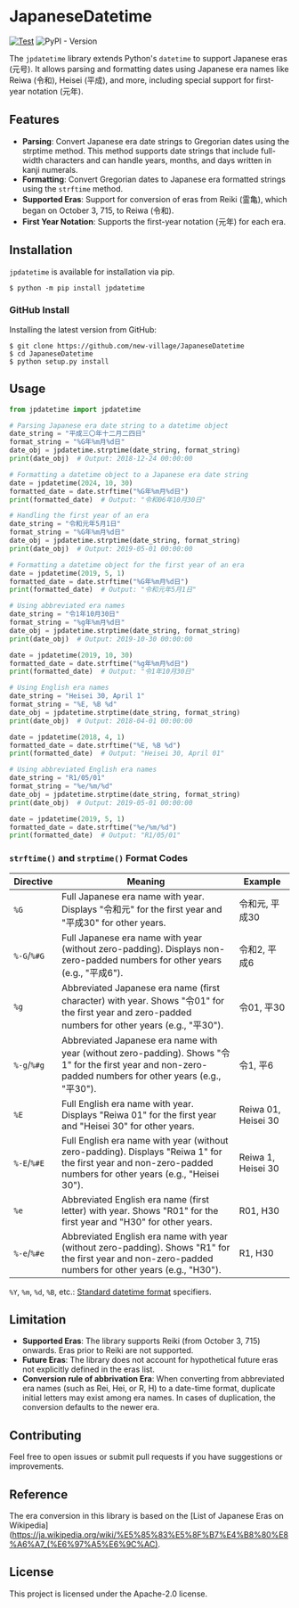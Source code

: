 # JapaneseDatetime
[![Test](https://github.com/new-village/cnparser/actions/workflows/test.yaml/badge.svg)](https://github.com/new-village/cnparser/actions/workflows/test.yaml)
![PyPI - Version](https://img.shields.io/pypi/v/jpdatetime)

The `jpdatetime` library extends Python's `datetime` to support Japanese eras (元号). It allows parsing and formatting dates using Japanese era names like Reiwa (令和), Heisei (平成), and more, including special support for first-year notation (元年).

## Features
- **Parsing**: Convert Japanese era date strings to Gregorian dates using the strptime method. This method supports date strings that include full-width characters and can handle years, months, and days written in kanji numerals.
- **Formatting**: Convert Gregorian dates to Japanese era formatted strings using the `strftime` method.
- **Supported Eras**: Support for conversion of eras from Reiki (霊亀), which began on October 3, 715, to Reiwa (令和).
- **First Year Notation**: Supports the first-year notation (元年) for each era.

## Installation
`jpdatetime` is available for installation via pip.
```shell
$ python -m pip install jpdatetime
```
  
### GitHub Install
Installing the latest version from GitHub:  
```shell
$ git clone https://github.com/new-village/JapaneseDatetime
$ cd JapaneseDatetime
$ python setup.py install
```
    
## Usage
```python
from jpdatetime import jpdatetime

# Parsing Japanese era date string to a datetime object
date_string = "平成三〇年十二月二四日"
format_string = "%G年%m月%d日"
date_obj = jpdatetime.strptime(date_string, format_string)
print(date_obj)  # Output: 2018-12-24 00:00:00

# Formatting a datetime object to a Japanese era date string
date = jpdatetime(2024, 10, 30)
formatted_date = date.strftime("%G年%m月%d日")
print(formatted_date)  # Output: "令和06年10月30日"

# Handling the first year of an era
date_string = "令和元年5月1日"
format_string = "%G年%m月%d日"
date_obj = jpdatetime.strptime(date_string, format_string)
print(date_obj)  # Output: 2019-05-01 00:00:00

# Formatting a datetime object for the first year of an era
date = jpdatetime(2019, 5, 1)
formatted_date = date.strftime("%G年%m月%d日")
print(formatted_date)  # Output: "令和元年5月1日"

# Using abbreviated era names
date_string = "令1年10月30日"
format_string = "%g年%m月%d日"
date_obj = jpdatetime.strptime(date_string, format_string)
print(date_obj)  # Output: 2019-10-30 00:00:00

date = jpdatetime(2019, 10, 30)
formatted_date = date.strftime("%g年%m月%d日")
print(formatted_date)  # Output: "令1年10月30日"

# Using English era names
date_string = "Heisei 30, April 1"
format_string = "%E, %B %d"
date_obj = jpdatetime.strptime(date_string, format_string)
print(date_obj)  # Output: 2018-04-01 00:00:00

date = jpdatetime(2018, 4, 1)
formatted_date = date.strftime("%E, %B %d")
print(formatted_date)  # Output: "Heisei 30, April 01"

# Using abbreviated English era names
date_string = "R1/05/01"
format_string = "%e/%m/%d"
date_obj = jpdatetime.strptime(date_string, format_string)
print(date_obj)  # Output: 2019-05-01 00:00:00

date = jpdatetime(2019, 5, 1)
formatted_date = date.strftime("%e/%m/%d")
print(formatted_date)  # Output: "R1/05/01"
```

### `strftime()` and `strptime()` Format Codes 

| Directive | Meaning | Example |
|-------------|-------------|-----------------|
| `%G` | Full Japanese era name with year. Displays "令和元" for the first year and "平成30" for other years. | 令和元, 平成30 |
| `%-G`/`%#G` | Full Japanese era name with year (without zero-padding). Displays non-zero-padded numbers for other years (e.g., "平成6"). | 令和2, 平成6 |
| `%g` | Abbreviated Japanese era name (first character) with year. Shows "令01" for the first year and zero-padded numbers for other years (e.g., "平30"). | 令01, 平30 |
| `%-g`/`%#g` | Abbreviated Japanese era name with year (without zero-padding). Shows "令1" for the first year and non-zero-padded numbers for other years (e.g., "平30"). | 令1, 平6 |
| `%E` | Full English era name with year. Displays "Reiwa 01" for the first year and "Heisei 30" for other years. | Reiwa 01, Heisei 30 |
| `%-E`/`%#E` | Full English era name with year (without zero-padding). Displays "Reiwa 1" for the first year and non-zero-padded numbers for other years (e.g., "Heisei 30"). | Reiwa 1, Heisei 30 |
| `%e` | Abbreviated English era name (first letter) with year. Shows "R01" for the first year and "H30" for other years. | R01, H30 |
| `%-e`/`%#e` | Abbreviated English era name with year (without zero-padding). Shows "R1" for the first year and non-zero-padded numbers for other years (e.g., "H30"). | R1, H30 |

`%Y`, `%m`, `%d`, `%B`, etc.: [Standard datetime format](https://docs.python.org/3/library/datetime.html#format-codes) specifiers.

## Limitation
- **Supported Eras**: The library supports Reiki (from October 3, 715) onwards. Eras prior to Reiki are not supported.
- **Future Eras**: The library does not account for hypothetical future eras not explicitly defined in the eras list.
- **Conversion rule of abbrivation Era**: When converting from abbreviated era names (such as Rei, Hei, or R, H) to a date-time format, duplicate initial letters may exist among era names. In cases of duplication, the conversion defaults to the newer era.

## Contributing

Feel free to open issues or submit pull requests if you have suggestions or improvements.

## Reference

The era conversion in this library is based on the [List of Japanese Eras on Wikipedia](https://ja.wikipedia.org/wiki/%E5%85%83%E5%8F%B7%E4%B8%80%E8%A6%A7_(%E6%97%A5%E6%9C%AC).

## License

This project is licensed under the Apache-2.0 license.
